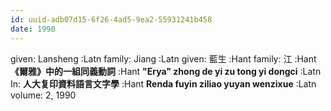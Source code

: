 ```yaml
---
id: uuid-adb07d15-6f26-4ad5-9ea2-55931241b458
date: 1990
---
```


given: Lansheng :Latn
family: Jiang :Latn
given: 藍生 :Hant
family: 江 :Hant
**《爾雅》中的一組同義動詞** :Hant
**"Erya" zhong de yi zu tong yi dongci** :Latn
In: 
**人大复印資料語言文字學** :Hant
**Renda fuyin ziliao yuyan wenzixue** :Latn
volume: 2, 1990